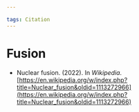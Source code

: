 ```yaml
---

tags: Citation  
---
```


# Fusion

- Nuclear fusion. (2022). In _Wikipedia_. [https://en.wikipedia.org/w/index.php?title=Nuclear_fusion&oldid=1113272966](https://en.wikipedia.org/w/index.php?title=Nuclear_fusion&oldid=1113272966)
